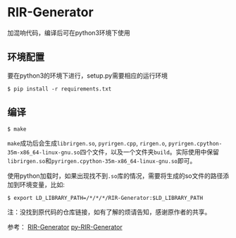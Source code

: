 # RIR-Generator

加混响代码，编译后可在python3环境下使用

## 环境配置

要在python3的环境下进行，setup.py需要相应的运行环境

```
$ pip install -r requirements.txt
```

## 编译

```
$ make
```

`make`成功后会生成`librirgen.so`, `pyrirgen.cpp`, `rirgen.o`, `pyrirgen.cpython-35m-x86_64-linux-gnu.so`四个文件，以及一个文件夹`build`。实际使用中保留`librirgen.so`和`pyrirgen.cpython-35m-x86_64-linux-gnu.so`即可。

使用python加载时，如果出现找不到`.so`库的情况，需要将生成的so文件的路径添加到环境变量，比如:

```
$ export LD_LIBRARY_PATH=/*/*/*/RIR-Generator:$LD_LIBRARY_PATH
```


注：没找到原代码的仓库链接，如有了解的烦请告知，感谢原作者的共享。

参考：
[RIR-Generator](https://github.com/ehabets/RIR-Generator/tree/5eb70f066b74ff18c2be61c97e8e666f8492c149)
[py-RIR-Generator](https://github.com/srikanthrajch/py-RIR-Generator)
